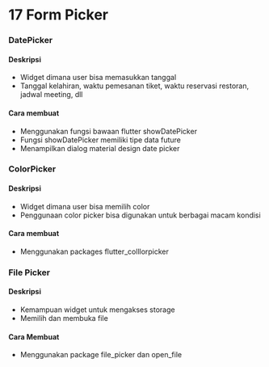 # 17 Form Picker

### DatePicker

#### Deskripsi
* Widget dimana user bisa memasukkan tanggal
* Tanggal kelahiran, waktu pemesanan tiket, waktu reservasi restoran, jadwal meeting, dll

#### Cara membuat
* Menggunakan fungsi bawaan flutter showDatePicker
* Fungsi showDatePicker memiliki tipe data future
* Menampilkan dialog material design date picker

### ColorPicker

#### Deskripsi
* Widget dimana user bisa memilih color
* Penggunaan color picker bisa digunakan untuk berbagai macam kondisi

#### Cara membuat
* Menggunakan packages flutter_colllorpicker

### File Picker

#### Deskripsi
* Kemampuan widget untuk mengakses storage
* Memilih dan membuka file

#### Cara Membuat
* Menggunakan package file_picker dan open_file
